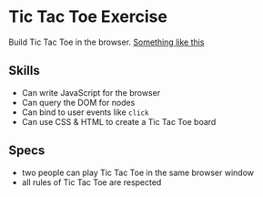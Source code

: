 # Tic Tac Toe Exercise

Build Tic Tac Toe in the browser. [Something like this](https://playtictactoe.org/)

## Skills

- Can write JavaScript for the browser
- Can query the DOM for nodes
- Can bind to user events like `click`
- Can use CSS & HTML to create a Tic Tac Toe board

## Specs

- two people can play Tic Tac Toe in the same browser window
- all rules of Tic Tac Toe are respected

